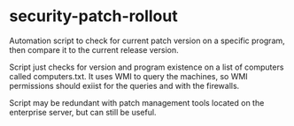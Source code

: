 # security-patch-rollout
Automation script to check for current patch version on a specific program, then compare it to the current release version. 

Script just checks for version and program existence on a list of computers called computers.txt. 
It uses WMI to query the machines, so WMI permissions should exiist for the queries and with the firewalls. 

Script may be redundant with patch management tools located on the enterprise server, but can still be useful. 

